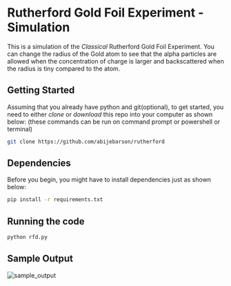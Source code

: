 # Rutherford Gold Foil Experiment - Simulation

This is a simulation of the *Classical* Rutherford Gold Foil Experiment.
You can change the radius of the Gold atom to see that the alpha particles are allowed when the concentration of charge is larger and backscattered when the radius is tiny compared to the atom.

## Getting Started

Assuming that you already have python and git(optional), to get started, you need to either *clone* or *download* this repo into your computer as shown below:
(these commands can be run on command prompt or powershell or terminal)

```bash
git clone https://github.com/abijebarson/rutherford
```

## Dependencies

Before you begin, you might have to install dependencies just as shown below:

```bash
pip install -r requirements.txt
```

## Running the code

```bash
python rfd.py
```

## Sample Output
![sample_output](https://github.com/abijebarson/rutherford/assets/57089155/32059ef2-e562-42de-acc8-98480b594265)

